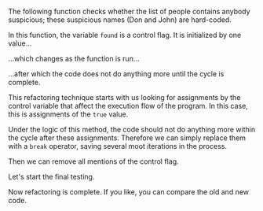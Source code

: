 The following function checks whether the list of people contains anybody suspicious; these suspicious names (Don and John) are hard-coded.

In this function, the variable <code>found</code> is a control flag. It is initialized by one value…

…which changes as the function is run…

…after which the code does not do anything more until the cycle is complete.

This refactoring technique starts with us looking for assignments by the control variable that affect the execution flow of the program. In this case, this is assignments of the <code>true</code> value.

Under the logic of this method, the code should not do anything more within the cycle after these assignments. Therefore we can simply replace them with a <code>break</code> operator, saving several moot iterations in the process.

Then we can remove all mentions of the control flag.

Let's start the final testing.

Now refactoring is complete. If you like, you can compare the old and new code.